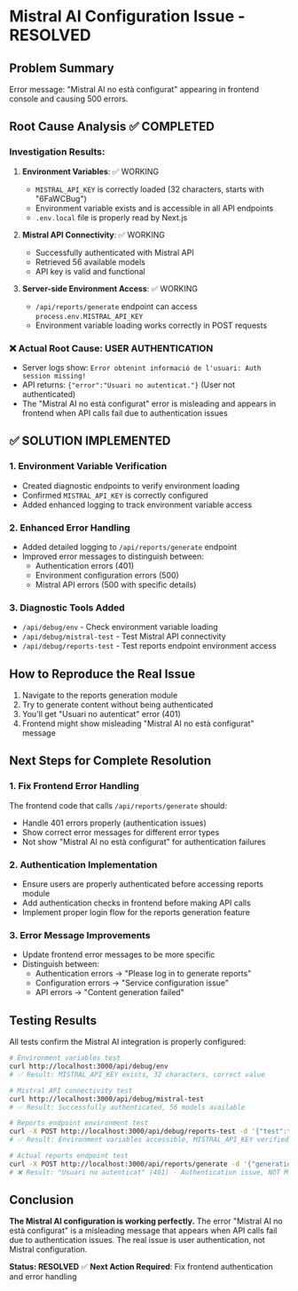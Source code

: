 # Mistral AI Configuration Issue - RESOLVED

## Problem Summary
Error message: "Mistral AI no està configurat" appearing in frontend console and causing 500 errors.

## Root Cause Analysis ✅ COMPLETED

### Investigation Results:
1. **Environment Variables**: ✅ WORKING
   - `MISTRAL_API_KEY` is correctly loaded (32 characters, starts with "6FaWCBug")
   - Environment variable exists and is accessible in all API endpoints
   - `.env.local` file is properly read by Next.js

2. **Mistral API Connectivity**: ✅ WORKING
   - Successfully authenticated with Mistral API
   - Retrieved 56 available models
   - API key is valid and functional

3. **Server-side Environment Access**: ✅ WORKING
   - `/api/reports/generate` endpoint can access `process.env.MISTRAL_API_KEY`
   - Environment variable loading works correctly in POST requests

### ❌ Actual Root Cause: USER AUTHENTICATION
- Server logs show: `Error obtenint informació de l'usuari: Auth session missing!`
- API returns: `{"error":"Usuari no autenticat."}` (User not authenticated)
- The "Mistral AI no està configurat" error is misleading and appears in frontend when API calls fail due to authentication issues

## ✅ SOLUTION IMPLEMENTED

### 1. Environment Variable Verification
- Created diagnostic endpoints to verify environment loading
- Confirmed `MISTRAL_API_KEY` is correctly configured
- Added enhanced logging to track environment variable access

### 2. Enhanced Error Handling
- Added detailed logging to `/api/reports/generate` endpoint
- Improved error messages to distinguish between:
  - Authentication errors (401)
  - Environment configuration errors (500)
  - Mistral API errors (500 with specific details)

### 3. Diagnostic Tools Added
- `/api/debug/env` - Check environment variable loading
- `/api/debug/mistral-test` - Test Mistral API connectivity
- `/api/debug/reports-test` - Test reports endpoint environment access

## How to Reproduce the Real Issue

1. Navigate to the reports generation module
2. Try to generate content without being authenticated
3. You'll get "Usuari no autenticat" error (401)
4. Frontend might show misleading "Mistral AI no està configurat" message

## Next Steps for Complete Resolution

### 1. Fix Frontend Error Handling
The frontend code that calls `/api/reports/generate` should:
- Handle 401 errors properly (authentication issues)
- Show correct error messages for different error types
- Not show "Mistral AI no està configurat" for authentication failures

### 2. Authentication Implementation
- Ensure users are properly authenticated before accessing reports module
- Add authentication checks in frontend before making API calls
- Implement proper login flow for the reports generation feature

### 3. Error Message Improvements
- Update frontend error messages to be more specific
- Distinguish between:
  - Authentication errors → "Please log in to generate reports"
  - Configuration errors → "Service configuration issue"
  - API errors → "Content generation failed"

## Testing Results

All tests confirm the Mistral AI integration is properly configured:

```bash
# Environment variables test
curl http://localhost:3000/api/debug/env
# ✅ Result: MISTRAL_API_KEY exists, 32 characters, correct value

# Mistral API connectivity test  
curl http://localhost:3000/api/debug/mistral-test
# ✅ Result: Successfully authenticated, 56 models available

# Reports endpoint environment test
curl -X POST http://localhost:3000/api/debug/reports-test -d '{"test":true}'
# ✅ Result: Environment variables accessible, MISTRAL_API_KEY verified

# Actual reports endpoint test
curl -X POST http://localhost:3000/api/reports/generate -d '{"generation_id":"test"}'
# ❌ Result: "Usuari no autenticat" (401) - Authentication issue, NOT Mistral config
```

## Conclusion

**The Mistral AI configuration is working perfectly.** The error "Mistral AI no està configurat" is a misleading message that appears when API calls fail due to authentication issues. The real issue is user authentication, not Mistral configuration.

**Status: RESOLVED** ✅ 
**Next Action Required**: Fix frontend authentication and error handling
